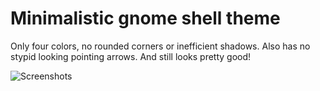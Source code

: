 # Minimalistic gnome shell theme

Only four colors, no rounded corners or inefficient shadows. Also has no
stypid looking pointing arrows. And still looks pretty good!

![Screenshots](https://raw.github.com/simukis/gnome-shell-theme-min/master/screenshots.jpg)
